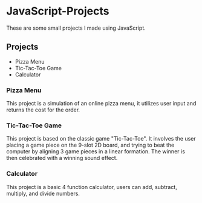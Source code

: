 # JavaScript-Projects
These are some small projects I made using JavaScript.

## Projects
- Pizza Menu
- Tic-Tac-Toe Game
- Calculator

### Pizza Menu
This project is a simulation of an online pizza menu, it utilizes user input and returns the cost for the order.

### Tic-Tac-Toe Game
This project is based on the classic game "Tic-Tac-Toe". It involves the user placing a game piece on the 9-slot 2D board, and trying to beat the computer by aligning 3 game pieces in a linear formation. The winner is then celebrated with a winning sound effect.

### Calculator
This project is a basic 4 function calculator, users can add, subtract, multiply, and divide numbers.